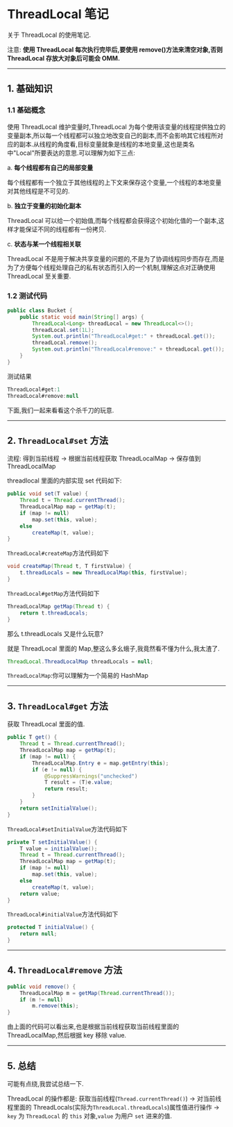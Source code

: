 # ThreadLocal 笔记

关于 ThreadLocal 的使用笔记.

注意: **使用 ThreadLocal 每次执行完毕后,要使用 remove()方法来清空对象,否则 ThreadLocal 存放大对象后可能会 OMM.**

---

## 1. 基础知识

### 1.1 基础概念

使用 ThreadLocal 维护变量时,ThreadLocal 为每个使用该变量的线程提供独立的变量副本,所以每一个线程都可以独立地改变自己的副本,而不会影响其它线程所对应的副本.从线程的角度看,目标变量就象是线程的本地变量,这也是类名中"Local"所要表达的意思.可以理解为如下三点:

a. **每个线程都有自己的局部变量**

每个线程都有一个独立于其他线程的上下文来保存这个变量,一个线程的本地变量对其他线程是不可见的.

b. **独立于变量的初始化副本**

ThreadLocal 可以给一个初始值,而每个线程都会获得这个初始化值的一个副本,这样才能保证不同的线程都有一份拷贝.

c. **状态与某一个线程相关联**

ThreadLocal 不是用于解决共享变量的问题的,不是为了协调线程同步而存在,而是为了方便每个线程处理自己的私有状态而引入的一个机制,理解这点对正确使用 ThreadLocal 至关重要.

### 1.2 测试代码

```java
public class Bucket {
	public static void main(String[] args) {
		ThreadLocal<Long> threadLocal = new ThreadLocal<>();
		threadLocal.set(1L);
		System.out.println("ThreadLocal#get:" + threadLocal.get());
		threadLocal.remove();
		System.out.println("ThreadLocal#remove:" + threadLocal.get());
	}
}
```

测试结果

```java
ThreadLocal#get:1
ThreadLocal#remove:null
```

下面,我们一起来看看这个杀千刀的玩意.

---

## 2. `ThreadLocal#set` 方法

流程: 得到当前线程 -> 根据当前线程获取 ThreadLocalMap -> 保存值到 ThreadLocalMap

threadlocal 里面的内部实现 set 代码如下:

```java
public void set(T value) {
    Thread t = Thread.currentThread();
    ThreadLocalMap map = getMap(t);
    if (map != null)
        map.set(this, value);
    else
        createMap(t, value);
}
```

`ThreadLocal#createMap`方法代码如下

```java
void createMap(Thread t, T firstValue) {
    t.threadLocals = new ThreadLocalMap(this, firstValue);
}
```

`ThreadLocal#getMap`方法代码如下

```java
ThreadLocalMap getMap(Thread t) {
    return t.threadLocals;
}
```

那么 t.threadLocals 又是什么玩意?

就是 ThreadLocal 里面的 Map,整这么多幺蛾子,我竟然看不懂为什么,我太渣了.

```java
ThreadLocal.ThreadLocalMap threadLocals = null;
```

`ThreadLocalMap`:你可以理解为一个简易的 HashMap

---

## 3. `ThreadLocal#get` 方法

获取 ThreadLocal 里面的值.

```java
public T get() {
    Thread t = Thread.currentThread();
    ThreadLocalMap map = getMap(t);
    if (map != null) {
        ThreadLocalMap.Entry e = map.getEntry(this);
        if (e != null) {
            @SuppressWarnings("unchecked")
            T result = (T)e.value;
            return result;
        }
    }
    return setInitialValue();
}
```

`ThreadLocal#setInitialValue`方法代码如下

```java
private T setInitialValue() {
    T value = initialValue();
    Thread t = Thread.currentThread();
    ThreadLocalMap map = getMap(t);
    if (map != null)
        map.set(this, value);
    else
        createMap(t, value);
    return value;
}
```

`ThreadLocal#initialValue`方法代码如下

```java
protected T initialValue() {
    return null;
}
```

---

## 4. `ThreadLocal#remove` 方法

```java
public void remove() {
    ThreadLocalMap m = getMap(Thread.currentThread());
    if (m != null)
        m.remove(this);
}
```

由上面的代码可以看出来,也是根据当前线程获取当前线程里面的 ThreadLocalMap,然后根据 key 移除 value.

---

## 5. 总结

可能有点绕,我尝试总结一下.

ThreadLocal 的操作都是: 获取当前线程(`Thread.currentThread()`) -> 对当前线程里面的 ThreadLocals(实际为`ThreadLocal.threadLocals`)属性值进行操作 -> `key` 为 `ThreadLocal` 的 `this` 对象,`value` 为用户 `set` 进来的值.
